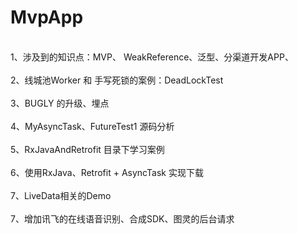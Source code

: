 # MvpApp
<br/>1、涉及到的知识点：MVP、 WeakReference、泛型、分渠道开发APP、</br>
<br/>2、线城池Worker 和 手写死锁的案例：DeadLockTest</br>
<br/>3、BUGLY 的升级、埋点</br>
<br/>4、MyAsyncTask、FutureTest1 源码分析</br>
<br/>5、RxJavaAndRetrofit 目录下学习案例</br>
<br/>6、使用RxJava、Retrofit + AsyncTask 实现下载</br>
<br/>7、LiveData相关的Demo</br>
<br/>7、增加讯飞的在线语音识别、合成SDK、图灵的后台请求</br>


